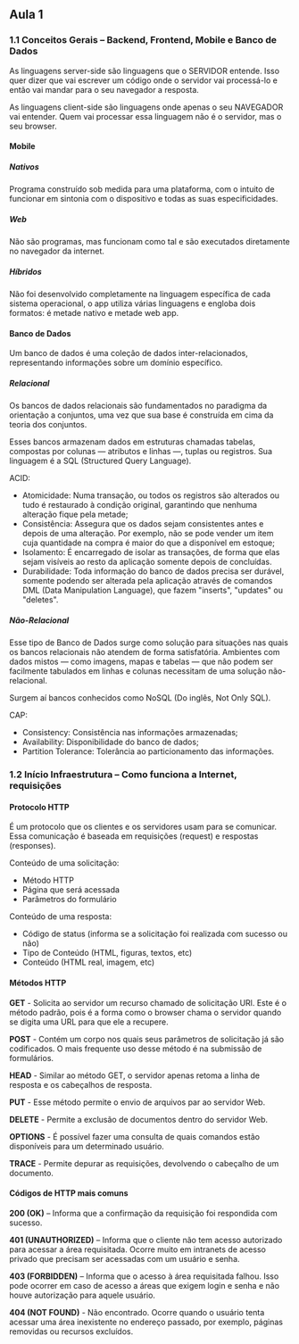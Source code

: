 ﻿## Aula 1

### 1.1	Conceitos Gerais – Backend, Frontend, Mobile e Banco de Dados

As linguagens server-side são linguagens que o SERVIDOR entende. Isso quer dizer que vai escrever um código onde o servidor vai processá-lo e então vai mandar para o seu navegador a resposta.

As linguagens client-side são linguagens onde apenas o seu NAVEGADOR vai entender. Quem vai processar essa linguagem não é o servidor, mas o seu browser.

#### Mobile

##### Nativos
Programa construído sob medida para uma plataforma, com o intuito de funcionar em sintonia com o dispositivo e todas as suas especificidades.

##### Web
Não são programas, mas funcionam como tal e são executados diretamente no navegador da internet.

##### Híbridos
Não foi desenvolvido completamente na linguagem específica de cada sistema operacional, o app utiliza várias linguagens e engloba dois formatos: é metade nativo e metade web app.

#### Banco de Dados
Um banco de dados é uma coleção de dados inter-relacionados, representando informações sobre um domínio específico.

##### Relacional
Os bancos de dados relacionais são fundamentados no paradigma da orientação a conjuntos, uma vez que sua base é construída em cima da teoria dos conjuntos.

Esses bancos armazenam dados em estruturas chamadas tabelas, compostas por colunas — atributos e linhas —, tuplas ou registros. Sua linguagem é a SQL (Structured Query Language).

ACID:
- Atomicidade: Numa transação, ou todos os registros são alterados ou tudo é restaurado à condição original, garantindo que nenhuma alteração fique pela metade;
- Consistência: Assegura que os dados sejam consistentes antes e depois de uma alteração. Por exemplo, não se pode vender um item cuja quantidade na compra é maior do que a disponível em estoque;
- Isolamento: É encarregado de isolar as transações, de forma que elas sejam visíveis ao resto da aplicação somente depois de concluídas.
- Durabilidade: Toda informação do banco de dados precisa ser durável, somente podendo ser alterada pela aplicação através de comandos DML (Data Manipulation Language), que fazem "inserts", "updates" ou "deletes".

##### Não-Relacional
Esse tipo de Banco de Dados surge como solução para situações nas quais os bancos relacionais não atendem de forma satisfatória. Ambientes com dados mistos — como imagens, mapas e tabelas — que não podem ser facilmente tabulados em linhas e colunas necessitam de uma solução não-relacional.

Surgem aí bancos conhecidos como NoSQL (Do inglês, Not Only SQL).

CAP:
- Consistency: Consistência nas informações armazenadas;
- Availability: Disponibilidade do banco de dados;
- Partition Tolerance: Tolerância ao particionamento das informações.

### 1.2	Início Infraestrutura – Como funciona a Internet, requisições

#### Protocolo HTTP
É um protocolo que os clientes e os servidores usam para se comunicar. Essa comunicação é baseada em requisições (request) e respostas (responses). 

Conteúdo de uma solicitação:
- Método HTTP
- Página que será acessada
- Parâmetros do formulário

Conteúdo de uma resposta:
- Código de status (informa se a solicitação foi realizada com sucesso ou não)
- Tipo de Conteúdo (HTML, figuras, textos, etc)
- Conteúdo (HTML real, imagem, etc)

#### Métodos HTTP
__GET__ - Solicita ao servidor um recurso chamado de solicitação URl. Este é o método padrão, pois é a forma como o browser chama o servidor quando se digita uma URL para que ele a recupere.

__POST__ - Contém um corpo nos quais seus parâmetros de solicitação já são codificados. O mais frequente uso desse método é na submissão de formulários.

__HEAD__ - Similar ao método GET, o servidor apenas retoma a linha de resposta e os cabeçalhos de resposta.

__PUT__ - Esse método permite o envio de arquivos par ao servidor Web.

__DELETE__ - Permite a exclusão de documentos dentro do servidor Web.

__OPTIONS__ - É possível fazer uma consulta de quais comandos estão disponíveis para um determinado usuário.

__TRACE__ - Permite depurar as requisições, devolvendo o cabeçalho de um documento.

#### Códigos de HTTP mais comuns
__200 (OK)__ – Informa que a confirmação da requisição foi respondida com sucesso.

__401 (UNAUTHORIZED)__ – Informa que o cliente não tem acesso autorizado para acessar a área requisitada. Ocorre muito em intranets de acesso privado que precisam ser acessadas com um usuário e senha.

__403 (FORBIDDEN)__ – Informa que o acesso à área requisitada falhou. Isso pode ocorrer em caso de acesso a áreas que exigem login e senha e não houve autorização para aquele usuário.

__404 (NOT FOUND)__ - Não encontrado. Ocorre quando o usuário tenta acessar uma área inexistente no endereço passado, por exemplo, páginas removidas ou recursos excluídos.
